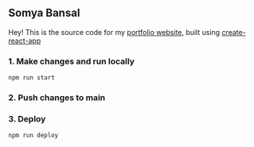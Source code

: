 
## Somya Bansal

Hey! This is the source code for my [portfolio website](https://somya-bansal.github.io/), built using [create-react-app](https://github.com/facebook/create-react-app)

### 1. Make changes and run locally
`npm run start`

### 2. Push changes to main
### 3. Deploy
`npm run deploy`
